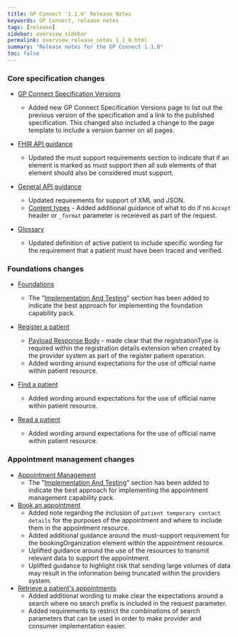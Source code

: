 ```yaml
---
title: GP Connect '1.1.0' Release Notes
keywords: GP Connect, release notes
tags: [release]
sidebar: overview_sidebar
permalink: overview_release_notes_1_1_0.html
summary: "Release notes for the GP Connect 1.1.0"
toc: false
---
```


### Core specification changes

- [GP Connect Specification Versions](overview_specification_versions.html)
  - Added new GP Connect Specification Versions page to list out the previous version of the specification and a link to the published specification. This changed also included a change to the page template to include a version banner on all pages.

- [FHIR API guidance](development_fhir_api_guidance.html)
  - Updated the must support requirements section to indicate that if an element is marked as must support then all sub elements of that element should also be considered must support.

- [General API guidance](development_general_api_guidance.html)
  - Updated requirements for support of XML and JSON.
  - [Content types](development_general_api_guidance.html#content-types) - Added additional guidance of what to do if no `Accept` header or `_format` parameter is receieved as part of the request.
  
- [Glossary](overview_glossary.html)
  - Updated definition of active patient to include specific wording for the requirement that a patient must have been traced and verified.

  
### Foundations changes

- [Foundations](foundations.html)
  - The "[Implementation And Testing](foundations.html#implementation-and-testing)" section has been added to indicate the best approach for implementing the foundation capability pack.
  
- [Register a patient](foundations_use_case_register_a_patient.html)
  - [Payload Response Body](foundations_use_case_register_a_patient.html#payload-response-body) - made clear that the registrationType is required within the registration details extension when created by the provider system as part of the register patient operation.
  - Added wording around expectations for the use of official name within patient resource.

- [Find a patient](foundations_use_case_find_a_patient.html)
  - Added wording around expectations for the use of official name within patient resource.
  
- [Read a patient](foundations_use_case_read_a_patient.html)
  - Added wording around expectations for the use of official name within patient resource.

  
### Appointment management changes

- [Appointment Management](appointments.html)
  - The "[Implementation And Testing](appointments.html#implementation-and-testing)" section has been added to indicate the best approach for implementing the appointment management capability pack.
- [Book an appointment](appointments_use_case_book_an_appointment.html)
  - Added note regarding the inclusion of `patient temporary contact details` for the purposes of the appointment and where to include them in the appointment resource.
  - Added additional guidance around the must-support requirement for the bookingOrganization element within the appointment resource.
  - Uplifted guidance around the use of the resources to transmit relevant data to support the appointment.
  - Uplifted guidance to highlight risk that sending large volumes of data may result in the information being truncated within the providers system.
- [Retrieve a patient's appointments](appointments_use_case_retrieve_a_patients_appointments.html)
  - Added additional wording to make clear the expectations around a search where no search prefix is included in the request parameter.
  - Added requirements to restrict the combinations of search parameters that can be used in order to make provider and consumer implementation easier.

